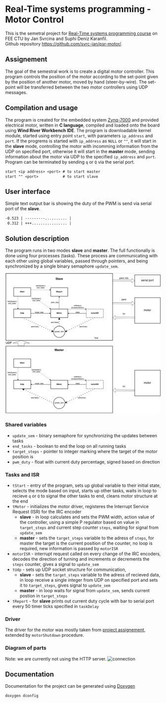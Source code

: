 # Real-Time systems programming - Motor Control
This is the semetral project for [Real-Time systems programming course](https://rtime.felk.cvut.cz/psr/cviceni/semestralka/) on FEE CTU by Jan Svrcina and Suphi Deniz Karanfil.  
Github repository https://github.com/svrc-jan/psr-motor/.

## Assignement
The goal of the semestral work is to create a digital motor controller. This program controls the position of the motor according to the set-point given by the position of another motor, moved by hand (steer-by-wire). The set-point will be transferred between the two motor controllers using UDP messages.

## Compilation and usage

The program is created for the embedded system [Zynq-7000](https://www.xilinx.com/support/documentation/user_guides/ug585-Zynq-7000-TRM.pdf) and provided electrical motor, written in **C language**, compiled and loaded onto the board using **Wind River Workbench IDE**. The program is downloadable kernel module, started using entry point `start`, with parameters `ip_address` and `port`. If the progrems is started with `ip_address` as `NULL` or `""`, it will start in the **slave** mode, controlling the motor with incomming information from the UDP on specified port, otherwise it will start in the **master** mode, sending information about the motor via UDP to the specified `ip_address` and `port`. Program can be terminated by sending `q` or `Q` via the serial port.

```
start <ip address> <port> # to start master
start "" <port>           # to start slave
```

## User interface
Simple text output bar is showing the duty of the PWM is send via serial port of the **slave**.
```
-0.523 | ---------.......... |
 0.312 | +++................ |
```

## Solution description

The program runs in two modes **slave** and **master**. The full functionally is done using four processes (tasks). These process are communicating with each other using global variables, passed through pointers, and being synchronized by a single binary semaphore `update_sem`.

![diagram](./image/psr_motor.png)

### Shared variables

- `update_sem` - binary semaphore for synchronizing the updates between tasks
- `end_tasks` - boolean to end the loop on all running tasks
- `target_steps` -  pointer to integer marking where the target of the motor position is
- `pwm_duty` - float with current duty percentage, signed based on direction

### Tasks and ISR
- `tStart` - entry of the program, sets up global variable to their initial state, selects the mode based on input, starts up other tasks, waits in loop to recieve `q` or `Q` to signal the other tasks to end, cleans motor structure at the end
- `tMotor` - initializes the motor driver, registeres the Interrupt Service Request (ISR) for the IRC encoder
  - **slave** - in loop calculates and sets the PWM width, action value of the controller, using a simple P regulator based on value in `target_steps` and current step counter `steps`, waiting for signal from `update_sem`
  - **master** - sets the `target_steps` variable to the adress of `steps`, for master the target is the current position of the counter, no loop is required, new information is passed by `motorISR`
- `motorISR` - interrupt request called on every change of the IRC encoders, decodes the direction of turning and increments or decrements the `steps` counter, gives a signal to `update_sem`
- `tUdp` - sets up UDP socket structure for communication, 
  - **slave** - sets the `target_steps` variable to the adress of recieved data, in loop receive a single integer from UDP on specified port and sets it to `target_steps`, gives signal to `update_sem`
  - **master** - in loop waits for signal from `update_sem`, sends current postion in `target_steps`
- `tReport` - for **slave** prints out current duty cycle with bar to serial port every 50 timer ticks specified in `taskDelay`

### Driver
The driver for the motor was mostly taken from [project assignement](https://rtime.felk.cvut.cz/psr/cviceni/semestralka/#toc-entry-12), extended by `motorShutdown` procedure.

### Diagram of parts
Note: we are currently not using the HTTP server.
![connection](https://rtime.felk.cvut.cz/psr/cviceni/semestralka/connection.png)

## Documentation
Documentation for the project can be generated using [Doxygen](https://www.doxygen.nl/)
```
doxygen dconfig
```


